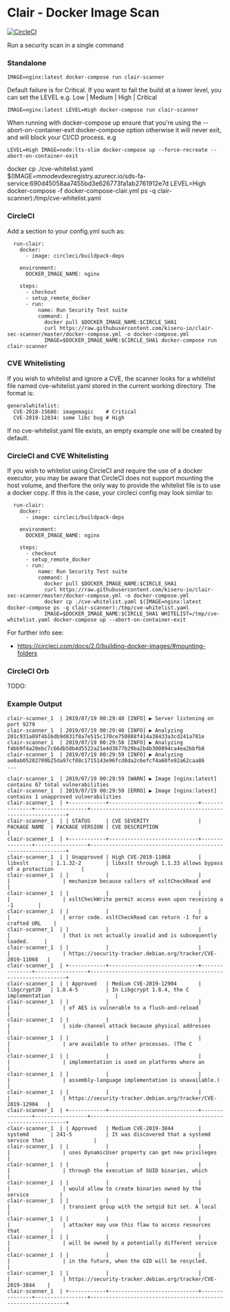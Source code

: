 # Clair - Docker Image Scan
[![CircleCI](https://circleci.com/gh/kiseru-io/clair-sec-scanner.svg?style=svg)](https://circleci.com/gh/kiseru-io/clair-sec-scanner)

Run a security scan in a single command

### Standalone
```
IMAGE=nginx:latest docker-compose run clair-scanner
```
Default failure is for Critical. If you want to fail the build at a lower level, you can set the LEVEL e.g. Low | Medium | High | Critical

```
IMAGE=nginx:latest LEVEL=High docker-compose run clair-scanner
```

When running with docker-compose up ensure that you're using the --abort-on-container-exit docker-compose option otherwise it will never exit, and will block your CI/CD process. e.g
```
LEVEL=High IMAGE=node:lts-slim docker-compose up --force-recreate --abort-on-container-exit
```

docker cp ./cve-whitelist.yaml $(IMAGE=mmodevdexregistry.azurecr.io/sds-fa-service:690d45058aa7455bd3e626773fa1ab2761912e7d LEVEL=High docker-compose -f docker-compose-clair.yml ps -q clair-scanner):/tmp/cve-whitelist.yaml


### CircleCI

Add a section to your config.yml such as:

```
  run-clair:
    docker:
      - image: circleci/buildpack-deps

    environment:
      DOCKER_IMAGE_NAME: nginx

    steps:
      - checkout
      - setup_remote_docker
      - run:
          name: Run Security Test suite
          command: |
            docker pull $DOCKER_IMAGE_NAME:$CIRCLE_SHA1
            curl https://raw.githubusercontent.com/kiseru-io/clair-sec-scanner/master/docker-compose.yml -o docker-compose.yml
            IMAGE=$DOCKER_IMAGE_NAME:$CIRCLE_SHA1 docker-compose run clair-scanner

```

### CVE Whitelisting
If you wish to whitelist and ignore a CVE, the scanner looks for a whitelist file named cve-whitelist.yaml stored in the current working directory. The format is:

```
generalwhitelist:
  CVE-2018-15686: imagemagic    # Critical
  CVE-2019-12834: some libc bug # High

```
If no cve-whitelist.yaml file exists, an empty example one will be created by default.

### CircleCI and CVE Whitelisting
If you wish to whitelist using CircleCI and require the use of a docker executor, you may be aware that CircleCI does not support mounting the host volume, and therfore the only way to provide the whitelist file is to use a docker copy. If this is the case, your circleci config may look similar to:

```
  run-clair:
    docker:
      - image: circleci/buildpack-deps

    environment:
      DOCKER_IMAGE_NAME: nginx

    steps:
      - checkout
      - setup_remote_docker
      - run:
          name: Run Security Test suite
          command: |
            docker pull $DOCKER_IMAGE_NAME:$CIRCLE_SHA1
            curl https://raw.githubusercontent.com/kiseru-io/clair-sec-scanner/master/docker-compose.yml -o docker-compose.yml
            docker cp ./cve-whitelist.yaml $(IMAGE=nginx:latest docker-compose ps -q clair-scanner):/tmp/cve-whitelist.yaml
            IMAGE=$DOCKER_IMAGE_NAME:$CIRCLE_SHA1 WHITELIST=/tmp/cve-whitelist.yaml docker-compose up --abort-on-container-exit

```

For further info see:
- https://circleci.com/docs/2.0/building-docker-images/#mounting-folders


### CircleCI Orb
TODO:


### Example Output
```
clair-scanner_1  | 2019/07/19 00:29:40 [INFO] ▶ Server listening on port 9279
clair-scanner_1  | 2019/07/19 00:29:40 [INFO] ▶ Analyzing 201c931a89f4b16db9d831f8a7e515c170ce750888f414a38433a3cd241a781e
clair-scanner_1  | 2019/07/19 00:29:58 [INFO] ▶ Analyzing f4bb9f4a20ebc7c66db58b4d5522a21e4d3677b29ba2b4b300894ca4ea2bbfb8
clair-scanner_1  | 2019/07/19 00:29:59 [INFO] ▶ Analyzing ae0ab05202709b25da97cf88c1715143e96fcd8da2c6efcf4a60fe92a62caa86
...

clair-scanner_1  | 2019/07/19 00:29:59 [WARN] ▶ Image [nginx:latest] contains 67 total vulnerabilities
clair-scanner_1  | 2019/07/19 00:29:59 [ERRO] ▶ Image [nginx:latest] contains 1 unapproved vulnerabilities
clair-scanner_1  | +------------+-----------------------------+---------------+-----------------+--------------------------------------------------------------+
clair-scanner_1  | | STATUS     | CVE SEVERITY                | PACKAGE NAME  | PACKAGE VERSION | CVE DESCRIPTION                                              |
clair-scanner_1  | +------------+-----------------------------+---------------+-----------------+--------------------------------------------------------------+
clair-scanner_1  | | Unapproved | High CVE-2019-11068         | libxslt       | 1.1.32-2        | libxslt through 1.1.33 allows bypass of a protection         |
clair-scanner_1  | |            |                             |               |                 | mechanism because callers of xsltCheckRead and               |
clair-scanner_1  | |            |                             |               |                 | xsltCheckWrite permit access even upon receiving a -1        |
clair-scanner_1  | |            |                             |               |                 | error code. xsltCheckRead can return -1 for a crafted URL    |
clair-scanner_1  | |            |                             |               |                 | that is not actually invalid and is subsequently loaded.     |
clair-scanner_1  | |            |                             |               |                 | https://security-tracker.debian.org/tracker/CVE-2019-11068   |
clair-scanner_1  | +------------+-----------------------------+---------------+-----------------+--------------------------------------------------------------+
clair-scanner_1  | | Approved   | Medium CVE-2019-12904       | libgcrypt20   | 1.8.4-5         | In Libgcrypt 1.8.4, the C implementation                     |
clair-scanner_1  | |            |                             |               |                 | of AES is vulnerable to a flush-and-reload                   |
clair-scanner_1  | |            |                             |               |                 | side-channel attack because physical addresses               |
clair-scanner_1  | |            |                             |               |                 | are available to other processes. (The C                     |
clair-scanner_1  | |            |                             |               |                 | implementation is used on platforms where an                 |
clair-scanner_1  | |            |                             |               |                 | assembly-language implementation is unavailable.)            |
clair-scanner_1  | |            |                             |               |                 | https://security-tracker.debian.org/tracker/CVE-2019-12904   |
clair-scanner_1  | +------------+-----------------------------+---------------+-----------------+--------------------------------------------------------------+
clair-scanner_1  | | Approved   | Medium CVE-2019-3844        | systemd       | 241-5           | It was discovered that a systemd service that                |
clair-scanner_1  | |            |                             |               |                 | uses DynamicUser property can get new privileges             |
clair-scanner_1  | |            |                             |               |                 | through the execution of SUID binaries, which                |
clair-scanner_1  | |            |                             |               |                 | would allow to create binaries owned by the service          |
clair-scanner_1  | |            |                             |               |                 | transient group with the setgid bit set. A local             |
clair-scanner_1  | |            |                             |               |                 | attacker may use this flaw to access resources that          |
clair-scanner_1  | |            |                             |               |                 | will be owned by a potentially different service             |
clair-scanner_1  | |            |                             |               |                 | in the future, when the GID will be recycled.                |
clair-scanner_1  | |            |                             |               |                 | https://security-tracker.debian.org/tracker/CVE-2019-3844    |
clair-scanner_1  | +------------+-----------------------------+---------------+-----------------+--------------------------------------------------------------+
```
